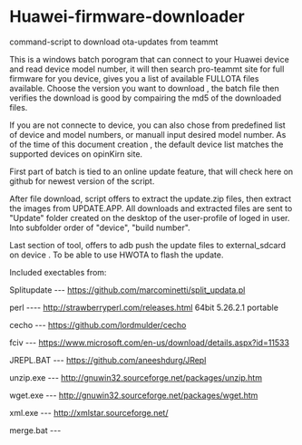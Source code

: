 # Huawei-firmware-downloader
command-script to download ota-updates from teammt


This is a windows batch porogram that can connect to your Huawei device and read device model number,
it will then search pro-teammt site for full firmware for you device,
gives you a list of available FULLOTA files available.
Choose the version you want to download , the batch file then verifies the download is good by compairing 
the md5 of the downloaded files.


If you are not connecte to device, you can also chose from predefined list of device and model numbers, 
or manuall input desired model number. As of the time of this document creation , the default device list 
matches the supported devices on opinKirn site.

First part of batch is tied to an online update feature, that will check here on github for newest version 
of the script.

After file download, script offers to extract the update.zip files, then extract the images from UPDATE.APP. All 
downloads and extracted files are sent to "Update" folder created on the desktop of the user-profile of loged in user.
Into subfolder order of "device", "build number".

Last section of tool, offers to adb push the update files to external_sdcard on device . To be able to use HWOTA
to flash the update.


Included exectables from:
  
  Splitupdate --- https://github.com/marcominetti/split_updata.pl
  
  perl ----       http://strawberryperl.com/releases.html   64bit 5.26.2.1 portable
  
  cecho ---       https://github.com/lordmulder/cecho
  
  fciv ---        https://www.microsoft.com/en-us/download/details.aspx?id=11533
  
  JREPL.BAT ---   https://github.com/aneeshdurg/JRepl
  
  unzip.exe  ---  http://gnuwin32.sourceforge.net/packages/unzip.htm
  
  wget.exe  ---   http://gnuwin32.sourceforge.net/packages/wget.htm
  
  xml.exe ---     http://xmlstar.sourceforge.net/
  
  merge.bat  ---
  
  
